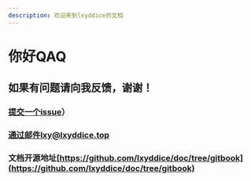 ```yaml
---
description: 欢迎来到lxyddice的文档
---
```


# 你好QAQ

## 如果有问题请向我反馈，谢谢！

### [提交一个issue](https://github.com/lxyddice/doc/issues)）

### 通过邮件lxy@lxyddice.top

### 文档开源地址[https://github.com/lxyddice/doc/tree/gitbook](https://github.com/lxyddice/doc/tree/gitbook)
